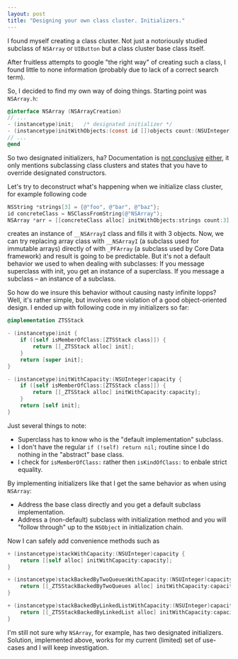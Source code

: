 ```yaml
---
layout: post
title: "Designing your own class cluster. Initializers."
---
```

I found myself creating a class cluster. Not just a notoriously studied subclass of `NSArray` or `UIButton` but a class cluster base class itself.

After fruitless attempts to google "the right way" of creating such a class, I found little to none information (probably due to lack of a correct search term).

So, I decided to find my own way of doing things. Starting point was `NSArray.h`:

```objective-c
@interface NSArray (NSArrayCreation)
// ...
- (instancetype)init;	/* designated initializer */
- (instancetype)initWithObjects:(const id [])objects count:(NSUInteger)cnt;	/* designated initializer */
// ...
@end
```
So two designated initializers, ha? Documentation is [not conclusive](https://developer.apple.com/library/mac/documentation/general/conceptual/devpedia-cocoacore/ClassCluster.html) [either](https://developer.apple.com/library/ios/documentation/general/conceptual/CocoaEncyclopedia/ClassClusters/ClassClusters.html), it only mentions subclassing class clusters and states that you have to override designated constructors.

Let's try to deconstruct what's happening when we initialize class cluster, for example following code

```objective-c
NSString *strings[3] = {@"foo", @"bar", @"baz"};
id concreteClass = NSClassFromString(@"NSArray");
NSArray *arr = [[concreteClass alloc] initWithObjects:strings count:3];
```

creates an instance of `__NSArrayI` class and fills it with 3 objects.
Now, we can try replacing array class with `__NSArrayI` (a subclass used for immutable arrays) directly of with `_PFArray` (a subclass used by Core Data framework) and result is going to be predictable. But it's not a default behavior we used to when dealing with subclasses: If you message superclass with init, you get an instance of a superclass. If you message a subclass – an instance of a subclass.

So how do we insure this behavior without causing nasty infinite lopps? Well, it's rather simple, but involves one violation of a good object-oriented design. I ended up with following code in my initializers so far:

```objective-c
@implementation ZTSStack

- (instancetype)init {
    if ([self isMemberOfClass:[ZTSStack class]]) {
        return [[_ZTSStack alloc] init];
    }
    return [super init];
}

- (instancetype)initWithCapacity:(NSUInteger)capacity {
    if ([self isMemberOfClass:[ZTSStack class]]) {
        return [[_ZTSStack alloc] initWithCapacity:capacity];
    }
    return [self init];
}
```

Just several things to note:

* Superclass has to know who is the "default implementation" subclass.
* I don't have the regular `if (!self) return nil;` routine since I do nothing in the "abstract" base class.
* I check for `isMemberOfClass:` rather then `isKindOfClass:` to enbale strict equality.

By implementing initializers like that I get the same behavior as when using `NSArray`:

* Address the base class directly and you get a default subclass implementation.
* Address a (non-default) subclass with initialization method and you will "follow through" up to the `NSObject` in initialization chain.

Now I can safely add convenience methods such as

```objective-c
+ (instancetype)stackWithCapacity:(NSUInteger)capacity {
    return [[self alloc] initWithCapacity:capacity];
}

+ (instancetype)stackBackedByTwoQueuesWithCapacity:(NSUInteger)capacity {
    return [[_ZTSStackBackedByTwoQueues alloc] initWithCapacity:capacity];
}

+ (instancetype)stackBackedByLinkedListWithCapacity:(NSUInteger)capacity {
    return [[_ZTSStackBackedByLinkedList alloc] initWithCapacity:capacity];
}
```

I'm still not sure why `NSArray`, for example, has two designated initializers. Solution, implemented above, works for my current (limited) set of use-cases and I will keep investigation.
